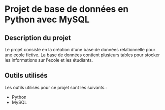# Projet de base de données en Python avec MySQL

## Description du projet

Le projet consiste en la création d'une base de données relationnelle pour une ecole fictive.
La base de données contient plusieurs tables pour stocker les informations sur l'ecole et les étudiants.

## Outils utilisés

Les outils utilisés pour ce projet sont les suivants :

- Python 
- MySQL

